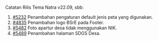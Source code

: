 Catatan Rilis Tema Natra v22.09, sbb:

1. [#5232](https://github.com/OpenSID/OpenSID/issues/5232) Penambahan pengaturan default jenis peta yang digunakan.
2. [#4835](https://github.com/OpenSID/OpenSID/issues/4835) Penambahan logo BSrE pada Footer.
3. [#5482](https://github.com/OpenSID/OpenSID/issues/5482) Foto apartur desa tidak menggunakan NIK.
4. [#5489](https://github.com/OpenSID/OpenSID/issues/5489) Penambahan halaman SDGS Desa.
